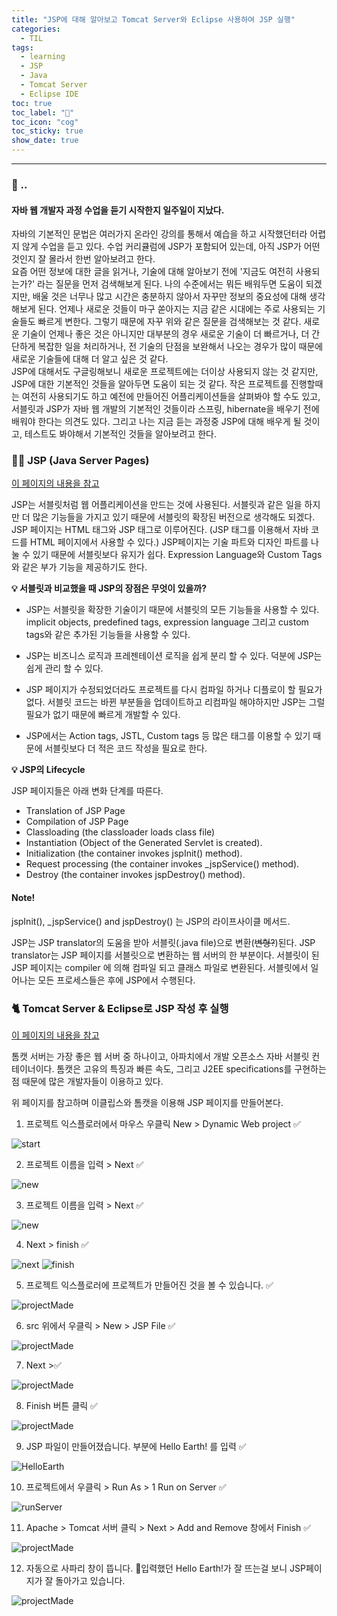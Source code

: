 ```yaml
---
title: "JSP에 대해 알아보고 Tomcat Server와 Eclipse 사용하여 JSP 실행"
categories:
  - TIL
tags:
  - learning
  - JSP
  - Java
  - Tomcat Server
  - Eclipse IDE
toc: true
toc_label: "👷"
toc_icon: "cog"
toc_sticky: true
show_date: true
---
```

__________________

### 💭 ..

<div class="notice">
  <h4>자바 웹 개발자 과정 수업을 듣기 시작한지 일주일이 지났다.</h4>
  <p>자바의 기본적인 문법은 여러가지 온라인 강의를 통해서 예습을 하고 시작했던터라 어렵지 않게 수업을 듣고 있다. 수업 커리큘럼에 JSP가 포함되어 있는데, 아직 JSP가 어떤것인지 잘 몰라서 한번 알아보려고 한다. <br>
  요즘 어떤 정보에 대한 글을 읽거나, 기술에 대해 알아보기 전에 '지금도 여전히 사용되는가?' 라는 질문을 먼저 검색해보게 된다. 나의 수준에서는 뭐든 배워두면 도움이 되겠지만, 배울 것은 너무나 많고 시간은 충분하지 않아서 자꾸만 정보의 중요성에 대해 생각해보게 된다. 언제나 새로운 것들이 마구 쏟아지는 지금 같은 시대에는 주로 사용되는 기술들도 빠르게 변한다. 그렇기 때문에 자꾸 위와 같은 질문을 검색해보는 것 같다. 새로운 기술이 언제나 좋은 것은 아니지만 대부분의 경우 새로운 기술이 더 빠르거나, 더 간단하게 복잡한 일을 처리하거나, 전 기술의 단점을 보완해서 나오는 경우가 많이 때문에 새로운 기술들에 대해 더 알고 싶은 것 같다. <br>
  JSP에 대해서도 구글링해보니 새로운 프로젝트에는 더이상 사용되지 않는 것 같지만, JSP에 대한 기본적인 것들을 알아두면 도움이 되는 것 같다. 작은 프로젝트를 진행할때는 여전히 사용되기도 하고 예전에 만들어진 어플리케이션들을 살펴봐야 할 수도 있고, 서블릿과 JSP가 자바 웹 개발의 기본적인 것들이라 스프링, hibernate을 배우기 전에 배워야 한다는 의견도 있다. 그리고 나는 지금 듣는 과정중 JSP에 대해 배우게 될 것이고, 테스트도 봐야해서 기본적인 것들을 알아보려고 한다.</p>
</div>


### 🧑‍💻 JSP (Java Server Pages)
[이 페이지의 내용을 참고](https://www.javatpoint.com/jsp-tutorial)

JSP는 서블릿처럼 웹 어플리케이션을 만드는 것에 사용된다. 서블릿과 같은 일을 하지만 더 많은 기능들을 가지고 있기 때문에 서블릿의 확장된 버전으로 생각해도 되겠다. JSP 페이지는 HTML 태그와 JSP 태그로 이루어진다. (JSP 태그를 이용해서 자바 코드를 HTML 페이지에서 사용할 수 있다.) JSP페이지는 기술 파트와 디자인 파트를 나눌 수 있기 때문에 서블릿보다 유지가 쉽다. Expression Language와 Custom Tags와 같은 부가 기능을 제공하기도 한다.


**💡 서블릿과 비교했을 때 JSP의 장점은 무엇이 있을까?**
- JSP는 서블릿을 확장한 기술이기 때문에 서블릿의 모든 기능들을 사용할 수 있다. implicit objects, predefined tags, expression language 그리고 custom tags와 같은 추가된 기능들을 사용할 수 있다.

- JSP는 비즈니스 로직과 프레젠테이션 로직을 쉽게 분리 할 수 있다. 덕분에 JSP는 쉽게 관리 할 수 있다.

- JSP 페이지가 수정되었더라도 프로젝트를 다시 컴파일 하거나 디플로이 할 필요가 없다. 서블릿 코드는 바뀐 부분들을 업데이트하고 리컴파일 해야하지만 JSP는 그럴 필요가 없기 때문에 빠르게 개발할 수 있다.

- JSP에서는 Action tags, JSTL, Custom tags 등 많은 태그를 이용할 수 있기 때문에 서블릿보다 더 적은 코드 작성을 필요로 한다.


**💡 JSP의 Lifecycle**

JSP 페이지들은 아래 변화 단계를 따른다.
- Translation of JSP Page
- Compilation of JSP Page
- Classloading (the classloader loads class file)
- Instantiation (Object of the Generated Servlet is created).
- Initialization (the container invokes jspInit() method).
- Request processing (the container invokes _jspService() method).
- Destroy (the container invokes jspDestroy() method).

<div class="notice">
  <h4>Note!</h4>
  <p>jspInit(), _jspService() and jspDestroy() 는 JSP의 라이프사이클 메서드.</p>
</div>  

 JSP는 JSP translator의 도움을 받아 서블릿(.java file)으로 변환(<s>변형?</s>)된다.
 JSP translator는 JSP 페이지를 서블릿으로 변환하는 웹 서버의 한 부분이다. 서블릿이 된 JSP 페이지는 compiler 에 의해 컴파일 되고 클래스 파일로 변환된다. 서블릿에서 일어나는 모든 프로세스들은 후에 JSP에서 수행된다.  




### 🐈 Tomcat Server & Eclipse로 JSP 작성 후 실행
[이 페이지의 내용을 참고](https://www.geeksforgeeks.org/creating-jsp-in-eclipse-ide-with-tomcat-server/)  

  톰캣 서버는 가장 좋은 웹 서버 중 하나이고, 아파치에서 개발 오픈소스 자바 서블릿 컨테이너이다. 톰캣은 고유의 특징과 빠른 속도, 그리고 J2EE specifications를 구현하는 점 때문에 많은 개발자들이 이용하고 있다.

  위 페이지를 참고하며 이클립스와 톰캣을 이용해 JSP 페이지를 만들어본다.  

  1. 프로젝트 익스플로러에서 마우스 우클릭 New > Dynamic Web project ✅
  <img src="/assets/images/CJET.png" alt="start">    

  2. 프로젝트 이름을 입력 > Next ✅
  <img src="/assets/images/CJET2.png" alt="new">  

  3. 프로젝트 이름을 입력 > Next ✅
  <img src="/assets/images/CJET2.png" alt="new">  

  4. Next > finish ✅
  <img src="/assets/images/CJET3.png" alt="next">
  <img src="/assets/images/CJET4.png" alt="finish">

  5. 프로젝트 익스플로러에 프로젝트가 만들어진 것을 볼 수 있습니다. ✅
  <img src="/assets/images/CJET5.png" alt="projectMade">    

  6. src 위에서 우클릭 > New > JSP File ✅
  <img src="/assets/images/CJET6.png" alt="projectMade">   

  7. Next >✅
  <img src="/assets/images/CJET7.png" alt="projectMade">

  8. Finish 버튼 클릭 ✅
  <img src="/assets/images/CJET8.png" alt="projectMade">

  9. JSP 파일이 만들어졌습니다. <body> 부분에 Hello Earth! 를 입력 ✅
  <img src="/assets/images/CJET9.png" alt="HelloEarth">

  10. 프로젝트에서 우클릭 > Run As > 1 Run on Server ✅
  <img src="/assets/images/CJET10.png" alt="runServer">

  11. Apache > Tomcat 서버 클릭 > Next > Add and Remove 창에서 Finish ✅
  <img src="/assets/images/CJET11.png" alt="projectMade">

  12. 자동으로 사파리 창이 뜹니다. 입력했던 Hello Earth!가 잘 뜨는걸 보니 JSP페이지가 잘 돌아가고 있습니다.
  <img src="/assets/images/CJET12.png" alt="projectMade">
